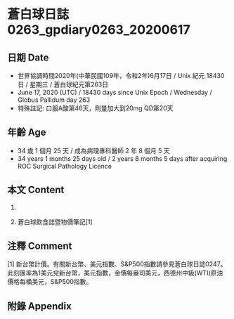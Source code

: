 [_metadata_:encoding]: - "utf-8"
[_metadata_:language]: - "zh-Hant-TW"
[_metadata_:fileformat]: - "markdown"
[_metadata_:MIME_type]: - "text/plain"
[_metadata_:markdown_version]: - "commonmark version 0.29"
[_metadata_:markdown_spec]: - "https://spec.commonmark.org/0.29/"

# 蒼白球日誌0263_gpdiary0263_20200617 #

## 日期 Date ##

* 世界協調時間2020年(中華民國109年，令和2年)6月17日 / Unix 紀元 18430 日 / 星期三 / 蒼白球紀元第263日
* June 17, 2020 (UTC) / 18430 days since Unix Epoch / Wednesday / Globus Pallidum day 263
* 特殊註記: 口服A酸第46天，劑量加大到20mg QD第20天

## 年齡 Age ##

* 34 歲 1 個月 25 天 / 成為病理專科醫師 2 年 8 個月 5 天
* 34 years 1 months 25 days old / 2 years 8 months 5 days after acquiring ROC Surgical Pathology Licence

## 本文 Content ##

1. 

    
2. 蒼白球飲食誌暨物價筆記[1]

    

## 注釋 Comment ##

[1] 新台幣計價。有關新台幣、美元指數、S&P500指數請參見蒼白球日誌0247。此刻匯率為1美元兌新台幣，美元指數，金價每盎司美元，西德州中級(WTI)原油價格每桶美元，S&P500指數。



## 附錄 Appendix ##

